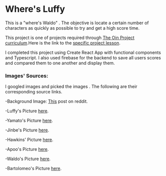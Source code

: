 # Where's Luffy
This is a "where's Waldo" . The objective is locate a certain number of characters as quickly as possible to try and get a high score time.

This project is one of projects required through [The Oin Project curriculum]().Here is the link to the [specific project lesson]().

I completed this project using Create React App with functional components and Typescript.
I also used firebase for the backend to save all users scores and compared them to one another and display them.


### Images' Sources:

I googled images and picked the images . The following are their corresponding source links.

-Background Image: [This](https://www.reddit.com/r/OnePiece/comments/olbv3f/heres_the_collab_between_wheres_wally_and_op/) post on reddit.

-Luffy's Picture [here](https://m.taptap.io/app/one-piece-treasure-cruise-1793).

-Yamato's Picture [here](https://twitter.com/OneTrueYamato).

-Jinbe's Picture [here](https://www.reddit.com/r/OnePiece/comments/ffu9q3/boss_jinbe_portrait_still_waiting_for_his_return/).

-Hawkins' Picture [here](https://myanimelist.net/character/20293/Basil_Hawkins).

-Apoo's Picture [here](https://www.pinterest.com/pin/6333255711303654/).

-Waldo's Picture [here](https://kidsactivitiesblog.com/138407/wheres-waldo-free-activities/).

-Bartolomeo's Picture [here](https://www.pinterest.com/pin/366691594671837354/).
